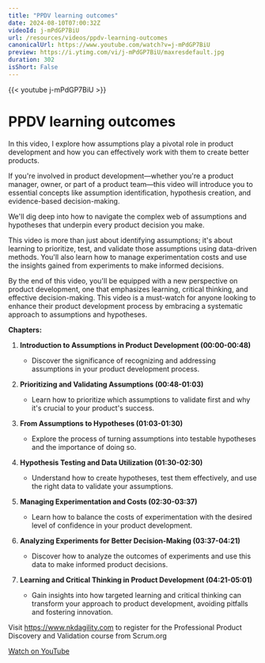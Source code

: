 ```yaml
---
title: "PPDV learning outcomes"
date: 2024-08-10T07:00:32Z
videoId: j-mPdGP7BiU
url: /resources/videos/ppdv-learning-outcomes
canonicalUrl: https://www.youtube.com/watch?v=j-mPdGP7BiU
preview: https://i.ytimg.com/vi/j-mPdGP7BiU/maxresdefault.jpg
duration: 302
isShort: False
---
```


{{< youtube j-mPdGP7BiU >}}

# PPDV learning outcomes

In this video, I explore how assumptions play a pivotal role in product development and how you can effectively work with them to create better products.

If you're involved in product development—whether you're a product manager, owner, or part of a product team—this video will introduce you to essential concepts like assumption identification, hypothesis creation, and evidence-based decision-making.

We'll dig deep into how to navigate the complex web of assumptions and hypotheses that underpin every product decision you make.

This video is more than just about identifying assumptions; it's about learning to prioritize, test, and validate those assumptions using data-driven methods. You'll also learn how to manage experimentation costs and use the insights gained from experiments to make informed decisions.

By the end of this video, you'll be equipped with a new perspective on product development, one that emphasizes learning, critical thinking, and effective decision-making. This video is a must-watch for anyone looking to enhance their product development process by embracing a systematic approach to assumptions and hypotheses.

**Chapters:**

1. **Introduction to Assumptions in Product Development (00:00-00:48)**

   - Discover the significance of recognizing and addressing assumptions in your product development process.

2. **Prioritizing and Validating Assumptions (00:48-01:03)**

   - Learn how to prioritize which assumptions to validate first and why it's crucial to your product's success.

3. **From Assumptions to Hypotheses (01:03-01:30)**

   - Explore the process of turning assumptions into testable hypotheses and the importance of doing so.

4. **Hypothesis Testing and Data Utilization (01:30-02:30)**

   - Understand how to create hypotheses, test them effectively, and use the right data to validate your assumptions.

5. **Managing Experimentation and Costs (02:30-03:37)**

   - Learn how to balance the costs of experimentation with the desired level of confidence in your product development.

6. **Analyzing Experiments for Better Decision-Making (03:37-04:21)**

   - Discover how to analyze the outcomes of experiments and use this data to make informed product decisions.

7. **Learning and Critical Thinking in Product Development (04:21-05:01)**
   - Gain insights into how targeted learning and critical thinking can transform your approach to product development, avoiding pitfalls and fostering innovation.

Visit https://www.nkdagility.com to register for the Professional Product Discovery and Validation course from Scrum.org

[Watch on YouTube](https://www.youtube.com/watch?v=j-mPdGP7BiU)
